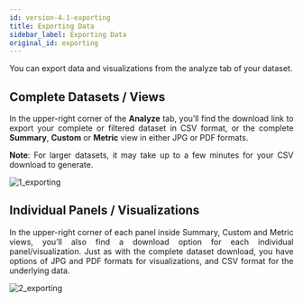 ```yaml
---
id: version-4.1-exporting
title: Exporting Data
sidebar_label: Exporting Data
original_id: exporting
---
```


<div style="text-align: justify">

You can export data and visualizations from the analyze tab of your dataset. 

## Complete Datasets / Views

In the upper-right corner of the **Analyze** tab, you’ll find the download link to export your complete or filtered dataset in CSV format, or the complete **Summary**, **Custom** or **Metric** view in either JPG or PDF formats. 

**Note**: For larger datasets, it may take up to a few minutes for your CSV download to  generate.

![1_exporting](https://s3.amazonaws.com/cdn.qrvey.com/documentation_assets/ui-docs/dataviews/3.4.3.4_exporting/1_exporting.png#thumbnail-80)

## Individual Panels / Visualizations
In the upper-right corner of each panel inside Summary, Custom and Metric views, you’ll also find a download option for each individual panel/visualization. Just as with the complete dataset download, you have options of JPG and PDF formats for visualizations, and CSV format for the underlying data. 

![2_exporting](https://s3.amazonaws.com/cdn.qrvey.com/documentation_assets/ui-docs/dataviews/3.4.3.4_exporting/2_exporting.png#thumbnail-80)



